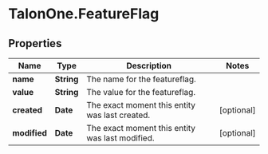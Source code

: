 # TalonOne.FeatureFlag

## Properties

Name | Type | Description | Notes
------------ | ------------- | ------------- | -------------
**name** | **String** | The name for the featureflag. | 
**value** | **String** | The value for the featureflag. | 
**created** | **Date** | The exact moment this entity was last created. | [optional] 
**modified** | **Date** | The exact moment this entity was last modified. | [optional] 


